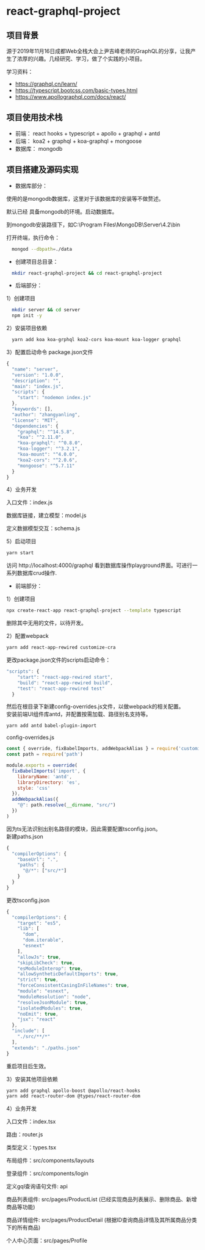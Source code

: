 # react-graphql-project

## 项目背景
源于2019年11月16日成都Web全栈大会上尹吉峰老师的GraphQL的分享，让我产生了浓厚的兴趣。几经研究、学习，做了个实践的小项目。<br />

学习资料：<br />
- https://graphql.cn/learn/
- https://typescript.bootcss.com/basic-types.html
- https://www.apollographql.com/docs/react/

## 项目使用技术栈
* 前端：
react hooks + typescript + apollo + graphql + antd
* 后端：
koa2 + graphql + koa-graphql + mongoose
* 数据库：
mongodb

## 项目搭建及源码实现
* 数据库部分：<br/>

使用的是mongodb数据库，这里对于该数据库的安装等不做赘述。

默认已经 具备mongodb的环境。启动数据库。

到mongodb安装路径下，如C:\Program Files\MongoDB\Server\4.2\bin

打开终端，执行命令：
```bash
  mongod --dbpath=./data
```
* 创建项目总目录：
```bash
  mkdir react-graphql-project && cd react-graphql-project
```
* 后端部分：<br/>

1）创建项目
```bash
  mkdir server && cd server
  npm init -y
```
2）安装项目依赖
```bash
  yarn add koa koa-grphql koa2-cors koa-mount koa-logger graphql
```
3）配置启动命令
package.json文件
```javascript
{
  "name": "server",
  "version": "1.0.0",
  "description": "",
  "main": "index.js",
  "scripts": {
    "start": "nodemon index.js"
  },
  "keywords": [],
  "author": "zhangyanling",
  "license": "MIT",
  "dependencies": {
    "graphql": "^14.5.8",
    "koa": "^2.11.0",
    "koa-graphql": "^0.8.0",
    "koa-logger": "^3.2.1",
    "koa-mount": "^4.0.0",
    "koa2-cors": "^2.0.6",
    "mongoose": "^5.7.11"
  }
}
```
4）业务开发

入口文件：index.js

数据库链接，建立模型：model.js

定义数据模型交互：schema.js

5）启动项目
```bash
yarn start
```
访问 http://localhost:4000/graphql 看到数据库操作playground界面。可进行一系列数据库crud操作.

* 前端部分：<br/>

1）创建项目
```bash
npx create-react-app react-graphql-project --template typescript
```
删除其中无用的文件，以待开发。

2）配置webpack
```bash
yarn add react-app-rewired customize-cra
```
更改package.json文件的scripts启动命令：
```javascript 
"scripts": {
    "start": "react-app-rewired start",
    "build": "react-app-rewired build",
    "test": "react-app-rewired test"
  }
```
然后在根目录下新建config-overrides.js文件，以做webpack的相关配置。<br/>
安装前端UI组件库antd，并配置按需加载、路径别名支持等。
```bash
yarn add antd babel-plugin-import
```
config-overrides.js
```javascript 
const { override, fixBabelImports, addWebpackAlias } = require('customize-cra');
const path = require('path')

module.exports = override(
  fixBabelImports('import', {
    libraryName: 'antd',
    libraryDirectory: 'es',
    style: 'css'
  }),
  addWebpackAlias({
    "@": path.resolve(__dirname, "src/")              
  })
)
```
因为ts无法识别出别名路径的模块，因此需要配置tsconfig.json。<br/>
新建paths.json
```javascript 
{
  "compilerOptions": {
    "baseUrl": ".",
    "paths": {
      "@/*": ["src/*"]
    }
  }
}
```
更改tsconfig.json
```javascript
{
  "compilerOptions": {
    "target": "es5",
    "lib": [
      "dom",
      "dom.iterable",
      "esnext"
    ],
    "allowJs": true,
    "skipLibCheck": true,
    "esModuleInterop": true,
    "allowSyntheticDefaultImports": true,
    "strict": true,
    "forceConsistentCasingInFileNames": true,
    "module": "esnext",
    "moduleResolution": "node",
    "resolveJsonModule": true,
    "isolatedModules": true,
    "noEmit": true,
    "jsx": "react"
  },
  "include": [
    "./src/**/*"
  ],
  "extends": "./paths.json"
}
```
重启项目后生效。

3）安装其他项目依赖
```bash
yarn add graphql apollo-boost @apollo/react-hooks
yarn add react-router-dom @types/react-router-dom
```
4）业务开发

入口文件：index.tsx

路由：router.js
 
类型定义：types.tsx 

布局组件：src/components/layouts

登录组件：src/components/login

定义gql查询语句文件: api
 
商品列表组件: src/pages/ProductList (已经实现商品列表展示、删除商品、新增商品等功能)

商品详情组件: src/pages/ProductDetail (根据ID查询商品详情及其所属商品分类下的所有商品)

个人中心页面：src/pages/Profile
